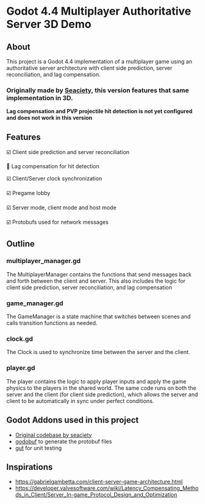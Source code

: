 # Godot 4.4 Multiplayer Authoritative Server 3D Demo

## About

This project is a Godot 4.4 implementation of a multiplayer game using an authoritative server architecture with client side prediction, server reconciliation, and lag compensation.

### Originally made by [Seaciety](https://github.com/seaciety), this version features that same implementation in 3D. 
**Lag compensation and PVP projectile hit detection is not yet configured and does not work in this version**

## Features

☑️ Client side prediction and server reconciliation

🔲 Lag compensation for hit detection

☑️ Client/Server clock synchronization

☑️ Pregame lobby

☑️ Server mode, client mode and host mode

☑️ Protobufs used for network messages


## Outline

### multiplayer_manager.gd

The MultiplayerManager contains the functions that send messages back and forth between the client and server. This also includes the logic for client side prediction, server reconciliation, and lag compensation

### game_manager.gd

The GameManager is a state machine that switches between scenes and calls transition functions as needed.

### clock.gd

The Clock is used to synchronize time between the server and the client.

### player.gd

The player contains the logic to apply player inputs and apply the game physics to the players in the shared world. The same code runs on both the server and the client (for client side prediction), which allows the server and client to be automatically in sync under perfect conditions.

 ## Godot Addons used in this project
 - [Original codebase by seaciety](https://github.com/seaciety/GodotMultiplayerDemo)
 - [godobuf](https://github.com/oniksan/godobuf) to generate the protobuf files
 - [gut](https://github.com/bitwes/Gut) for unit testing

 ## Inspirations

  - https://gabrielgambetta.com/client-server-game-architecture.html
  - https://developer.valvesoftware.com/wiki/Latency_Compensating_Methods_in_Client/Server_In-game_Protocol_Design_and_Optimization
